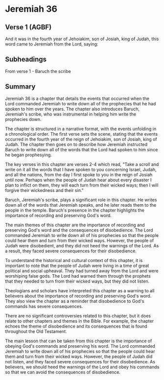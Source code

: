 # Jeremiah 36

## Verse 1 (AGBF)

And it was in the fourth year of Jehoiakim, son of Josiah, king of Judah, this word came to Jeremiah from the Lord, saying:

## Subheadings

From verse 1 - Baruch the scribe

## Summary

Jeremiah 36 is a chapter that details the events that occurred when the Lord commanded Jeremiah to write down all of the prophecies that he had spoken to him over the years. The chapter also introduces Baruch, Jeremiah's scribe, who was instrumental in helping him write the prophecies down.

The chapter is structured in a narrative format, with the events unfolding in a chronological order. The first verse sets the scene, stating that the events occurred in the fourth year of the reign of Jehoiakim, son of Josiah, king of Judah. The chapter then goes on to describe how Jeremiah instructed Baruch to write down all of the words that the Lord had spoken to him since he began prophesying.

The key verses in this chapter are verses 2-4 which read, "Take a scroll and write on it all the words that I have spoken to you concerning Israel, Judah, and all the nations, from the day I first spoke to you in the reign of Josiah until now. Perhaps when the people of Judah hear about every disaster I plan to inflict on them, they will each turn from their wicked ways; then I will forgive their wickedness and their sin."

Baruch, Jeremiah's scribe, plays a significant role in this chapter. He writes down all of the words that Jeremiah speaks, and he later reads them to the people in the temple. Baruch's presence in the chapter highlights the importance of recording and preserving God's word.

The main themes of this chapter are the importance of recording and preserving God's word and the consequences of disobedience. The Lord commanded Jeremiah to write down all of his prophecies so that the people could hear them and turn from their wicked ways. However, the people of Judah were disobedient, and they did not heed the warnings of the Lord. As a result, they faced severe consequences for their disobedience.

To understand the historical and cultural context of this chapter, it is important to note that the people of Judah were living in a time of great political and social upheaval. They had turned away from the Lord and were worshiping false gods. The Lord had warned them through the prophets that they needed to turn from their wicked ways, but they did not listen.

Theologians and scholars have interpreted this chapter as a warning to all believers about the importance of recording and preserving God's word. They also view the chapter as a reminder that disobedience to God's commands has severe consequences.

There are no significant controversies related to this chapter, but it does relate to other chapters and themes in the Bible. For example, the chapter echoes the theme of disobedience and its consequences that is found throughout the Old Testament.

The main lesson that can be taken from this chapter is the importance of obeying God's commands and preserving his word. The Lord commanded Jeremiah to write down all of his prophecies so that the people could hear them and turn from their wicked ways. However, the people of Judah did not listen, and they faced severe consequences for their disobedience. As believers, we should heed the warnings of the Lord and obey his commands so that we can avoid the consequences of disobedience.